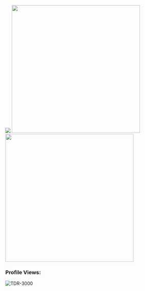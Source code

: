 <a href = "https://github.com/TDR-3000"><img src = "https://cardivo.vercel.app/api?name=CALLYOURNAME&description=THERE%20IS%20BEAUTY%20IN%20EVERYTHING%20EVEN%20IN%20THE%20SILENCE%20AND%20DARKNESS&image=https://wallpaperaccess.com/full/4370278.jpg&backgroundColor=%23ecf0f1&github=TDR-3000&pattern=topography&colorPattern=%23eaeaea"/><a>
<img src = "https://github-readme-stats.vercel.app/api?username=TDR-3000&show_icons=true&theme=bear](https://github-readme-stats.vercel.app/api?username=TDR-3000&show_icons=true&count_private=true&title_color=f7d745&text_color=b2d76c&icon_color=6562af&bg_color=00000000&hide=bg-color&hide_border=true" width = 400>
<img src = "https://github-readme-stats.vercel.app/api/top-langs/?username=TDR-3000&layout=compact&count_private=true&title_color=f7d745&text_color=b2d76c&icon_color=6562af&bg_color=00000000&hide=bg-color&hide_border=true" width = 400>
<p align="right"> <h3>Profile Views:</h3> <img src="https://komarev.com/ghpvc/?username=TDR-3000&label=Profile%20views&color=0e75b6&style=flat"
    alt="TDR-3000" />
